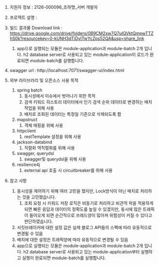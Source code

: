1. 지원자 정보 : 2126-000096_조하명_서버 개발자
2. 프로젝트 설명 :
3. 빌드 결과물 Download link : https://drive.google.com/drive/folders/0B9CM2xw7Q7uIQVktQmpwTTZhS0k?resourcekey=0-kUNH3dTiDylTwYcZps52QA&usp=share_link
   1. app으로 실행되는 모듈은 module-application과 module-batch 2개 입니다. h2 database server로 사용되고 있는 module-application이 로드가 완료되면 module-batch를 실행합니다.
4. swagger url : http://localhost:7071/swagger-ui/index.html

5. 외부 라이브러리 및 오픈소스 사용 목적
   1. spring batch
      1. 동시성에서 이슈에서 벗어나기 위한 목적
      2. 검색 키워드 히스토리 데이터에서 인기 검색 순위 데이터로 변경하는 배치 작업을 위해 사용
      3. 배치로 조회된 데이터는 특정일 기준으로 삭제되도록 함
   2. mapstruct
      1. 객체 매핑을 위해 사용
   3. httpclient
      1. restTemplate 설정을 위해 사용
   4. jackson-databind
      1. 직렬화 역직렬화를 위해 사용
   5. swagger, querydsl
      1. swagger및 querydsl을 위해 사용
   6. resilience4j
      1. external api 호출 시 circuitbreaker를 위해 사용
      
6. 참고 사항 
   1. 동시성을 제어하기 위해 여러 고민을 했지만, Lock방식이 아닌 배치로 처리하는 것을 고민했습니다.
      1. 조회 요청 시 키워드 저장 로직은 비동기로 처리하고 비관적 락을 적용하게 되면 빠른 응답과 데이터의 정확도를 높일 수 있겠지만, 
         동시에 많은 트래픽이 들어오게 되면 순간적으로 쓰레드양이 많아져 위험성이 커질 수 있다고 판단하였습니다.
   2. 서킷브레이커에 대한 설정 값은 실제 블로그 API들의 스펙에 따라 유동적으로 변경될 수 있음
   3. 배치에 대한 설정은 트래픽양에 따라 유동적으로 변경될 수 있음
   4. app으로 실행되는 모듈은 module-application과 module-batch 2개 입니다. h2 database server로 사용되고 있는 module-application부터 실행하고 실행이 완료되면 module-batch를 실행합니다.
